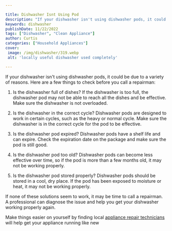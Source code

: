 ```yaml
---

title: Dishwasher Isnt Using Pod
description: "If your dishwasher isn't using dishwasher pods, it could be due to a variety of reasons. Here are a few things to check before you...scroll on and keep learning"
keywords: dishwasher
publishDate: 11/22/2022
tags: ["Dishwasher", "Clean Appliance"]
author: Curtis
categories: ["Household Appliances"]
cover: 
 image: /img/dishwasher/319.webp
 alt: 'locally useful dishwasher used completely'

---
```


If your dishwasher isn't using dishwasher pods, it could be due to a variety of reasons. Here are a few things to check before you call a repairman:

1. Is the dishwasher full of dishes? If the dishwasher is too full, the dishwasher pod may not be able to reach all the dishes and be effective. Make sure the dishwasher is not overloaded.

2. Is the dishwasher in the correct cycle? Dishwasher pods are designed to work in certain cycles, such as the heavy or normal cycle. Make sure the dishwasher is in the correct cycle for the pod to be effective.

3. Is the dishwasher pod expired? Dishwasher pods have a shelf life and can expire. Check the expiration date on the package and make sure the pod is still good.

4. Is the dishwasher pod too old? Dishwasher pods can become less effective over time, so if the pod is more than a few months old, it may not be working properly.

5. Is the dishwasher pod stored properly? Dishwasher pods should be stored in a cool, dry place. If the pod has been exposed to moisture or heat, it may not be working properly.

If none of these solutions seem to work, it may be time to call a repairman. A professional can diagnose the issue and help you get your dishwasher working properly again.

Make things easier on yourself by finding local <a href="/pages/appliance-repair-technicians/">appliance repair technicians</a> will help get your appliance running like new